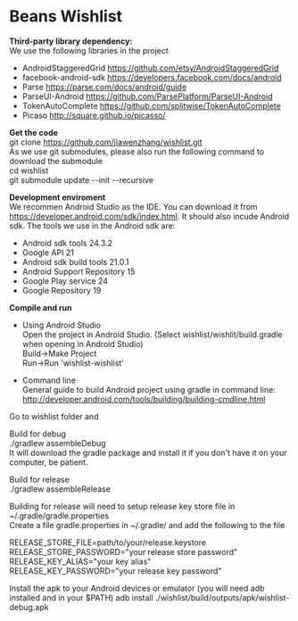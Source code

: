 # Beans Wishlist

**Third-party library dependency:**<br/>
We use the following libraries in the project<br/>
- AndroidStaggeredGrid https://github.com/etsy/AndroidStaggeredGrid<br/>
- facebook-android-sdk https://developers.facebook.com/docs/android<br/>
- Parse https://parse.com/docs/android/guide<br/>
- ParseUI-Android https://github.com/ParsePlatform/ParseUI-Android<br/>
- TokenAutoComplete https://github.com/splitwise/TokenAutoComplete<br/>
- Picaso http://square.github.io/picasso/<br/>

**Get the code**<br/>
  git clone https://github.com/jiawenzhang/wishlist.git<br/>
As we use git submodules, please also run the following command to download the submodule<br/>
  cd wishlist<br/>
  git submodule update --init --recursive<br/>

**Development enviroment**<br/>
We recommen Android Studio as the IDE. You can download it from https://developer.android.com/sdk/index.html. It should also    incude Android sdk. The tools we use in the Android sdk are:
- Android sdk tools 24.3.2<br/>
- Google API 21<br/>
- Android sdk build tools 21.0.1<br/>
- Android Support Repository 15<br/>
- Google Play service 24<br/>
- Google Repository 19<br/>

**Compile and run**<br/>
- Using Android Studio<br/>
Open the project in Android Studio. (Select wishlist/wishlit/build.gradle when opening in Android Studio)<br/>
  Build->Make Project<br/>
  Run->Run 'wishlist-wishlist'<br/>

- Command line<br/>
General guide to build Android project using gradle in command line:<br/> http://developer.android.com/tools/building/building-cmdline.html

Go to wishlist folder and <br/>

   Build for debug<br/>
  ./gradlew assembleDebug<br/>
   It will download the gradle package and install it if you don't have it on your computer, be patient.<br/>

   Build for release<br/>
  ./gradlew assembleRelease<br/>
  
  Building for release will need to setup release key store file in ~/.gradle/gradle.properties<br/>
  Create a file gradle.properties in ~/.gradle/ and add the following to the file<br/>
  
  RELEASE_STORE_FILE=path/to/your/release.keystore<br/>
  RELEASE_STORE_PASSWORD="your release store password"<br/>
  RELEASE_KEY_ALIAS="your key alias"<br/>
  RELEASE_KEY_PASSWORD="your release key password"<br/>
  
  Install the apk to your Android devices or emulator (you will need adb installed and in your $PATH) 
  adb install ./wishlist/build/outputs/apk/wishlist-debug.apk<br/>
